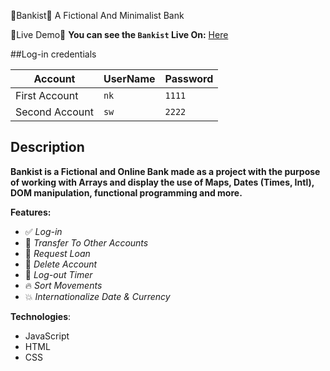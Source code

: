 🚀Bankist🚀
A Fictional And Minimalist Bank

🎈Live Demo🎈
**You can see the `Bankist` Live On:** [Here](https://natikozel.github.io/Bankist/)

##Log-in credentials

| Account       | UserName | Password |
| ------------- | -------- | -------- |
| First Account | `nk`     | `1111`   |
| Second Account | `sw`     | `2222`   |

## Description

**Bankist is a Fictional and Online Bank made as a project with the purpose of working with Arrays and display the use of Maps, Dates (Times, Intl),
DOM manipulation, functional programming and more.**


**Features:**
- ✅ _Log-in_
- 🎉 _Transfer To Other Accounts_
- 🚀 _Request Loan_
- 🎈 _Delete Account_
- 🔁 _Log-out Timer_
- 🔥 _Sort Movements_
- 💥 _Internationalize Date & Currency_


**Technologies**:
- JavaScript
- HTML
- CSS
